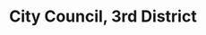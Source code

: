 ---
title: City Council, 3rd District
layout: post
categories:
    - chattanooga
excerpt:
ocdid: /country:us/state:tn/place:chattanooga/council_district:3
---